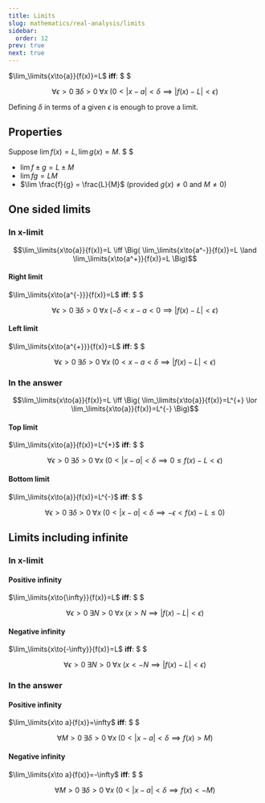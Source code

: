 ```yaml
---
title: Limits
slug: mathematics/real-analysis/limits
sidebar:
  order: 12
prev: true
next: true
---
```


$\lim_\limits{x\to{a}}{f(x)}=L$ **iff**: $ $

```math
\forall{\epsilon>0}\;
\exists{\delta>0}\;
\forall{x}\;
(0<|x-a|<\delta\implies{|f(x)-L|<\epsilon})
```

Defining $\delta$ in terms of a given $\epsilon$ is enough to prove a limit.

## Properties

Suppose $\lim f(x) = L, \lim g(x) =M$. $ $

- $\lim {f \pm g} = L \pm M$
- $\lim {fg} = LM$
- $\lim \frac{f}{g} = \frac{L}{M}$ (provided $g(x)\neq 0$ and $M\neq 0$)

## One sided limits

### In x-limit

```math
\lim_\limits{x\to{a}}{f(x)}=L
\iff
\Big(
\lim_\limits{x\to{a^-}}{f(x)}=L
\land
\lim_\limits{x\to{a^+}}{f(x)}=L
\Big)
```

#### Right limit

$\lim_\limits{x\to{a^{-}}}{f(x)}=L$ **iff**: $ $

```math
\forall{\epsilon>0}\;
\exists{\delta>0}\;
\forall{x}\;
(-\delta<x-a<0\implies{|f(x)-L|<\epsilon})
```

#### Left limit

$\lim_\limits{x\to{a^{+}}}{f(x)}=L$ **iff**: $ $

```math
\forall{\epsilon>0}\;
\exists{\delta>0}\;
\forall{x}\;
(0<x-a<\delta\implies{|f(x)-L|<\epsilon})
```

### In the answer

```math
\lim_\limits{x\to{a}}{f(x)}=L
\iff
\Big(
\lim_\limits{x\to{a}}{f(x)}=L^{+}
\lor
\lim_\limits{x\to{a}}{f(x)}=L^{-}
\Big)
```

#### Top limit

$\lim_\limits{x\to{a}}{f(x)}=L^{+}$ **iff**: $ $

```math
\forall{\epsilon>0}\;
\exists{\delta>0}\;
\forall{x}\;
(0<\lvert{x-a}\rvert<\delta\implies{0\le f(x)-L<\epsilon})
```

#### Bottom limit

$\lim_\limits{x\to{a}}{f(x)}=L^{-}$ **iff**: $ $

```math
\forall{\epsilon>0}\;
\exists{\delta>0}\;
\forall{x}\;
(0<\lvert{x-a}\rvert<\delta\implies{-\epsilon\lt f(x)-L\le 0})
```

## Limits including infinite

### In x-limit

#### Positive infinity

$\lim_\limits{x\to{\infty}}{f(x)}=L$ **iff**: $ $

```math
\forall{\epsilon\gt 0}\;
\exists{N>0}\;
\forall{x}\;
(x\gt N\implies{|f(x)-L|<\epsilon})
```

#### Negative infinity

$\lim_\limits{x\to{-\infty}}{f(x)}=L$ **iff**: $ $

```math
\forall{\epsilon\gt 0}\;
\exists{N>0}\;
\forall{x}\;
(x\lt-N\implies{|f(x)-L|<\epsilon})
```

### In the answer

#### Positive infinity

$\lim_\limits{x\to a}{f(x)}=\infty$ **iff**: $ $

```math
\forall{M\gt 0}\;
\exists{\delta>0}\;
\forall{x}\;
(0<\lvert{x-a}\rvert<\delta\implies{f(x)\gt M})
```

#### Negative infinity

$\lim_\limits{x\to a}{f(x)}=-\infty$ **iff**: $ $

```math
\forall{M\gt 0}\;
\exists{\delta>0}\;
\forall{x}\;
(0<\lvert{x-a}\rvert<\delta\implies{f(x)\lt-M})
```
